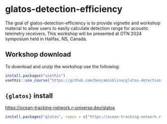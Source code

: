 
# glatos-detection-efficiency

<!-- badges: start -->
<!-- badges: end -->

The goal of glatos-detection-efficiency is to provide vignette and workshop material to allow users to easily calculate detection range for acoustic telemetry receivers. This workshop will be presented at OTN 2024 symposium held in Halifax, NS, Canada. 

## Workshop download 

To download and unzip the workshop use the following: 

```r
install.packages("usethis")
usethis::use_course("https://github.com/benjaminhlina/glatos-detection-efficiency/archive/refs/heads/main.zip")
```

## `{glatos}` install

https://ocean-tracking-network.r-universe.dev/glatos

```r
install.packages("glatos", repos = c("https://ocean-tracking-network.r-universe.dev", "https://cloud.r-project.org"))
```
